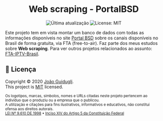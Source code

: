 <h1 align="center">Web scraping - PortalBSD</h1>
<p align="center">
<img alt="Última atualização" src="https://img.shields.io/badge/%C3%9Altima_atualiza%C3%A7%C3%A3o-23/09/2022-blue.svg" target="_blank" />
<img alt="License: MIT" src="https://img.shields.io/badge/license-MIT-yellow.svg" target="_blank" />
</p>

Este projeto tem em vista montar um banco de dados com todas as informações disponíveis no site [Portal BSD](https://www.portalbsd.com.br/) sobre os canais disponíveis no Brasil de forma gratuita, via FTA (free-to-air). Faz parte dos meus estudos sobre **Web scraping**. Para ver outros projetos relacionados ao assunto: [FTA-IPTV-Brasil](https://github.com/joaoguidugli/FTA-IPTV-Brasil).

## 📝 Licença

Copyright © 2020 [João Guidugli](https://github.com/joaoguidugli).<br/>
This project is [MIT](https://github.com/joaoguidugli/FTA-IPTV-Brasil/blob/master/LICENSE) licensed.<br/>

<sub>Os logotipos, marcas, símbolos, nomes e URLs citadas neste projeto pertencem ao indivíduo que o produziu ou a empresa que o publicou.</sub><br/>
<sub>A utilização e citações para fins ilustrativos, informativos e educativos, não constitui ofensa aos direitos autorais.</sub><br/>
<sub>[LEI Nº 9.610 DE 1998](http://www.planalto.gov.br/ccivil_03/Leis/L9610.htm) • [Inciso XIV do Artigo 5 da Constituição Federal](https://presrepublica.jusbrasil.com.br/legislacao/91972/constituicao-da-republica-federativa-do-brasil-1988#art-5--inc-XIV)</sub>